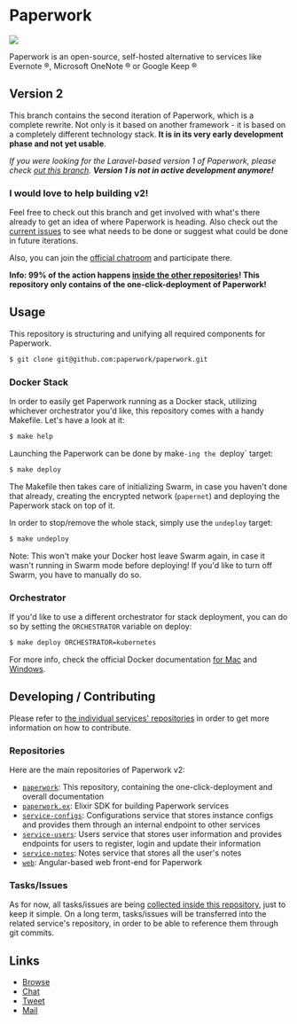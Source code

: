 Paperwork
=========
[<img src="https://img.shields.io/matrix/paperwork:matrix.org.svg?color=%2361BCEE&label=JOIN%20THE%20CHAT&server_fqdn=matrix.org&style=for-the-badge"/>](https://riot.im/app/#/room/#paperwork:matrix.org)

Paperwork is an open-source, self-hosted alternative to services like Evernote ®, Microsoft OneNote ® or Google Keep ®

## Version 2

This branch contains the second iteration of Paperwork, which is a complete rewrite. Not only is it based on another framework - it is based on a completely different technology stack. **It is in its very early development phase and not yet usable**.

*If you were looking for the Laravel-based version 1 of Paperwork, please check [out this branch](https://github.com/paperwork/paperwork/tree/1). **Version 1 is not in active development anymore!***

### I would love to help building v2!

Feel free to check out this branch and get involved with what's there already to get an idea of where Paperwork is heading. Also check out the [current issues](https://github.com/paperwork/paperwork/issues) to see what needs to be done or suggest what could be done in future iterations.

Also, you can join the [official chatroom](https://riot.im/app/#/room/#paperwork:matrix.org) and participate there.

**Info: 99% of the action happens [inside the other repositories](https://github.com/paperwork)! This repository only contains of the one-click-deployment of Paperwork!**

## Usage

This repository is structuring and unifying all required components for Paperwork.

```bash
$ git clone git@github.com:paperwork/paperwork.git
```

### Docker Stack

In order to easily get Paperwork running as a Docker stack, utilizing whichever orchestrator you'd like, this repository comes with a handy Makefile. Let's have a look at it:

```bash
$ make help
```

Launching the Paperwork can be done by make`-ing the `deploy` target:

```bash
$ make deploy
```

The Makefile then takes care of initializing Swarm, in case you haven't done that already, creating the encrypted network (`papernet`) and deploying the Paperwork stack on top of it.

In order to stop/remove the whole stack, simply use the `undeploy` target:

```bash
$ make undeploy
```

Note: This won't make your Docker host leave Swarm again, in case it wasn't running in Swarm mode before deploying! If you'd like to turn off Swarm, you have to manually do so.

### Orchestrator

If you'd like to use a different orchestrator for stack deployment, you can do so by setting the `ORCHESTRATOR` variable on deploy:

```bash
$ make deploy ORCHESTRATOR=kubernetes
```

For more info, check the official Docker documentation [for Mac](https://docs.docker.com/docker-for-mac/kubernetes/#override-the-default-orchestrator) and [Windows](https://docs.docker.com/docker-for-windows/kubernetes/#override-the-default-orchestrator).

## Developing / Contributing

Please refer to [the individual services' repositories](https://github.com/paperwork) in order to get more information on how to contribute.

### Repositories

Here are the main repositories of Paperwork v2:

- [`paperwork`](https://github.com/paperwork/paperwork): This repository, containing the one-click-deployment and overall documentation
- [`paperwork.ex`](https://github.com/paperwork/paperwork.ex): Elixir SDK for building Paperwork services
- [`service-configs`](https://github.com/paperwork/service-configs): Configurations service that stores instance configs and provides them through an internal endpoint to other services
- [`service-users`](https://github.com/paperwork/service-users): Users service that stores user information and provides endpoints for users to register, login and update their information
- [`service-notes`](https://github.com/paperwork/service-notes): Notes service that stores all the user's notes
- [`web`](https://github.com/paperwork/web): Angular-based web front-end for Paperwork

### Tasks/Issues

As for now, all tasks/issues are being [collected inside this repository](https://github.com/paperwork/paperwork/issues), just to keep it simple. On a long term, tasks/issues will be transferred into the related service's repository, in order to be able to reference them through git commits.

## Links

- [Browse](https://paperwork.cloud)
- [Chat](https://riot.im/app/#/room/#paperwork:matrix.org)
- [Tweet](https://twitter.com/paperworkcloud)
- [Mail](mailto:highfive@paperwork.cloud)
